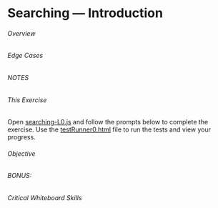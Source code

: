 # Searching &mdash; Introduction


###### Overview



###### Edge Cases

 

###### NOTES

    

###### This Exercise


Open [searching-L0.js](ES6/src/searching-L0.js) and follow the prompts below to complete the exercise.  Use 
 the [testRunner0.html](ES6/testRunner0.html) file to run the tests and view your progress.


###### Objective



###### BONUS:



###### Critical Whiteboard Skills

 